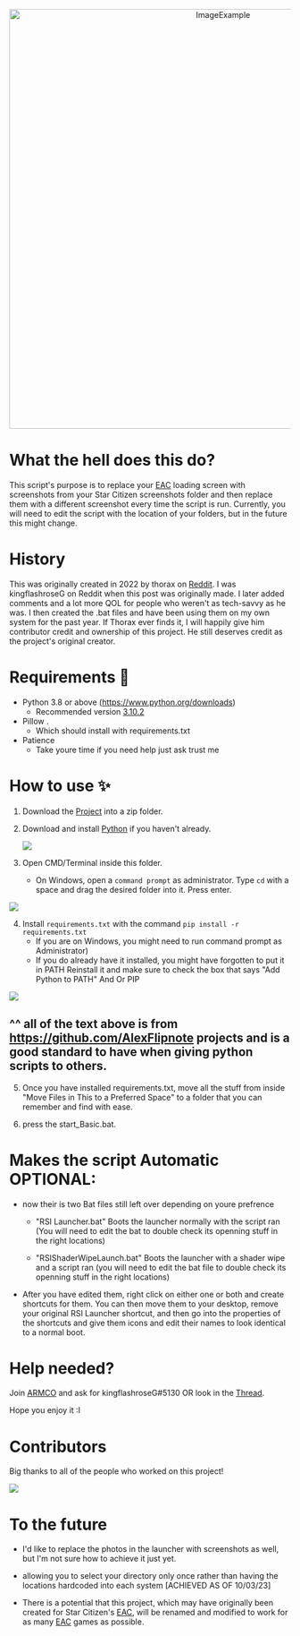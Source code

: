 <p align="center">
  <img alt="ImageExample" src="https://cdn.discordapp.com/attachments/737301647440740453/1077544580737662976/banner.png" width="750px">
</p>

# What the hell does this do?
This script's purpose is to replace your [EAC](https://www.easy.ac/) loading screen with screenshots from your Star Citizen screenshots folder and then replace them with a different screenshot every time the script is run. Currently, you will need to edit the script with the location of your folders, but in the future this might change.

# History
This was originally created in 2022 by thorax on [Reddit](https://www.reddit.com/r/starcitizen/comments/rkmz93/fyi_we_can_have_custom_splash_screens_now_until/). I was kingflashroseG on Reddit when this post was originally made. I later added comments and a lot more QOL for people who weren't as tech-savvy as he was. I then created the .bat files and have been using them on my own system for the past year. If Thorax ever finds it, I will happily give him contributor credit and ownership of this project. He still deserves credit as the project's original creator.

# Requirements 🧾
- Python 3.8 or above (https://www.python.org/downloads)
  - Recommended version [3.10.2](https://www.python.org/downloads/release/python-3102/)
- Pillow .
  - Which should install with requirements.txt
- Patience
  - Take youre time if you need help just ask trust me


# How to use ✨
1. Download the [Project](https://github.com/DavidRoseLincs/SC-EAC-Screenshot-SplashScreen/archive/refs/heads/master.zip) into a zip folder.

2. Download and install [Python](https://www.python.org/downloads) if you haven't already.

   ![](https://i.alexflipnote.dev/2Ucs5Hf.png)
3. Open CMD/Terminal inside this folder.
   - On Windows, open a `command prompt` as administrator. Type `cd` with a space and drag the desired folder into it. Press enter.

 ![](https://i.alexflipnote.dev/7PvV4Eo.png)

4. Install `requirements.txt` with the command `pip install -r requirements.txt`
   - If you are on Windows, you might need to run command prompt as Administrator)
   - If you do already have it installed, you might have forgotten to put it in PATH Reinstall it and make sure to check the box that says "Add Python to PATH" And Or PIP

![](https://i.alexflipnote.dev/4QPnZiX.gif)

## ^^ all of the text above is from https://github.com/AlexFlipnote projects and is a good standard to have when giving python scripts to others.

5. Once you have installed requirements.txt, move all the stuff from inside "Move Files in This to a Preferred Space" to a folder that you can remember and find with ease. 

6. press the start_Basic.bat.

# Makes the script Automatic OPTIONAL:

- now their is two Bat files still left over depending on youre prefrence

  - "RSI Launcher.bat" Boots the launcher normally with the script ran (You will need to edit the bat to double check its openning stuff in the right locations)

  - "RSIShaderWipeLaunch.bat" Boots the launcher with a shader wipe and a script ran (you will need to edit the bat file to double check its openning stuff in the right locations) 

- After you have edited them, right click on either one or both and create shortcuts for them. You can then move them to your desktop, remove your original RSI Launcher shortcut, and then go into the properties of the shortcuts and give them icons and edit their names to look identical to a normal boot.


# Help needed?
Join [ARMCO](https://discord.gg/armco) and ask for kingflashroseG#5130 OR look in the [Thread](https://discord.com/channels/222052888531173386/1077537871382196314).

Hope you enjoy it :I

# Contributors
Big thanks to all of the people who worked on this project!

<a href="https://github.com/DavidRoseLincs/SC-EAC-Screenshot-SplashScreen/graphs/contributors">
  <img src="https://contrib.rocks/image?repo=DavidRoseLincs/SC-EAC-Screenshot-SplashScreen" />
</a>


# To the future
- I'd like to replace the photos in the launcher with screenshots as well, but I'm not sure how to achieve it just yet.

- allowing you to select your directory only once rather than having the locations hardcoded into each system [ACHIEVED AS OF 10/03/23]

- There is a potential that this project, which may have originally been created for Star Citizen's [EAC](https://www.easy.ac/), will be renamed and modified to work for as many [EAC](https://www.easy.ac/) games as possible.
